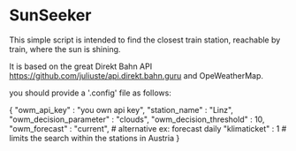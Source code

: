 # SunSeeker
This simple script is intended to find the closest train station, reachable by train, where the sun is shining.

It is based on the great Direkt Bahn API https://github.com/juliuste/api.direkt.bahn.guru and OpeWeatherMap.

you should provide a '.config' file as follows:


{ 
    "owm_api_key" : "you own api key",
    "station_name" : "Linz",
    "owm_decision_parameter" : "clouds",
    "owm_decision_threshold" : 10,
    "owm_forecast" : "current", # alternative ex: forecast daily
    "klimaticket" : 1  # limits the search within the stations in Austria
}
